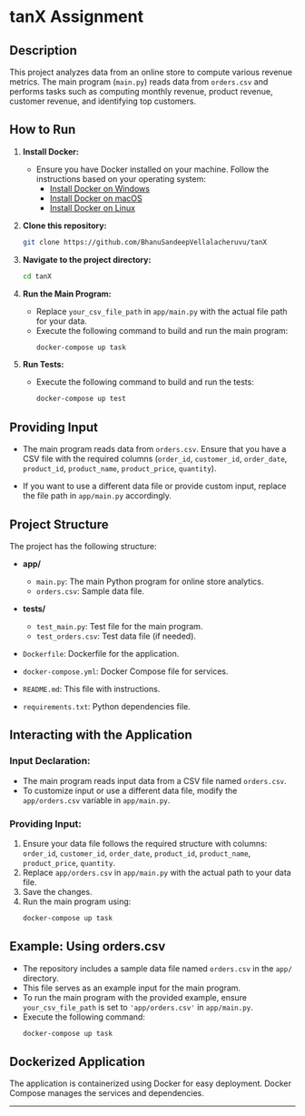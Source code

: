 # tanX Assignment

## Description
This project analyzes data from an online store to compute various revenue metrics. The main program (`main.py`) reads data from `orders.csv` and performs tasks such as computing monthly revenue, product revenue, customer revenue, and identifying top customers.

## How to Run
1. **Install Docker:**
    - Ensure you have Docker installed on your machine. Follow the instructions based on your operating system:
        - [Install Docker on Windows](https://docs.docker.com/desktop/install/windows-install/)
        - [Install Docker on macOS](https://docs.docker.com/desktop/install/mac-install/)
        - [Install Docker on Linux](https://docs.docker.com/desktop/install/linux-install/)

2. **Clone this repository:**
    ```bash
    git clone https://github.com/BhanuSandeepVellalacheruvu/tanX
    ```

3. **Navigate to the project directory:**
    ```bash
    cd tanX
    ```

4. **Run the Main Program:**
    - Replace `your_csv_file_path` in `app/main.py` with the actual file path for your data.
    - Execute the following command to build and run the main program:
        ```bash
        docker-compose up task
        ```

5. **Run Tests:**
    - Execute the following command to build and run the tests:
        ```bash
        docker-compose up test
        ```

## Providing Input
- The main program reads data from `orders.csv`. Ensure that you have a CSV file with the required columns (`order_id`, `customer_id`, `order_date`, `product_id`, `product_name`, `product_price`, `quantity`).

- If you want to use a different data file or provide custom input, replace the file path in `app/main.py` accordingly.

## Project Structure
The project has the following structure:

- **app/**
  - `main.py`: The main Python program for online store analytics.
  - `orders.csv`: Sample data file.

- **tests/**
  - `test_main.py`: Test file for the main program.
  - `test_orders.csv`: Test data file (if needed).

- `Dockerfile`: Dockerfile for the application.
- `docker-compose.yml`: Docker Compose file for services.
- `README.md`: This file with instructions.
- `requirements.txt`: Python dependencies file.

## Interacting with the Application

### Input Declaration:
- The main program reads input data from a CSV file named `orders.csv`.
- To customize input or use a different data file, modify the `app/orders.csv` variable in `app/main.py`.

### Providing Input:
1. Ensure your data file follows the required structure with columns: `order_id`, `customer_id`, `order_date`, `product_id`, `product_name`, `product_price`, `quantity`.
2. Replace `app/orders.csv` in `app/main.py` with the actual path to your data file.
3. Save the changes.
4. Run the main program using:
    ```bash
    docker-compose up task
    ```

## Example: Using orders.csv
- The repository includes a sample data file named `orders.csv` in the `app/` directory.
- This file serves as an example input for the main program.
- To run the main program with the provided example, ensure `your_csv_file_path` is set to `'app/orders.csv'` in `app/main.py`.
- Execute the following command:
    ```bash
    docker-compose up task
    ```

## Dockerized Application
The application is containerized using Docker for easy deployment. Docker Compose manages the services and dependencies.

---
